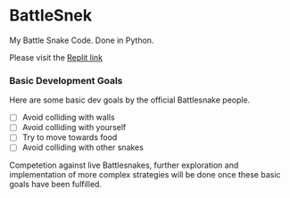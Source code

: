# BattleSnek
My Battle Snake Code. Done in Python.

Please visit the [Replit link](https://replit.com/@SharenGanesh029/starter-snek-python-1#server.py)

### Basic Development Goals  
Here are some basic dev goals by the official Battlesnake people.  
- [ ] Avoid colliding with walls
- [ ] Avoid colliding with yourself
- [ ] Try to move towards food
- [ ] Avoid colliding with other snakes

Competetion against live Battlesnakes, further exploration and implementation of more complex strategies will be done once these basic goals have been fulfilled.
